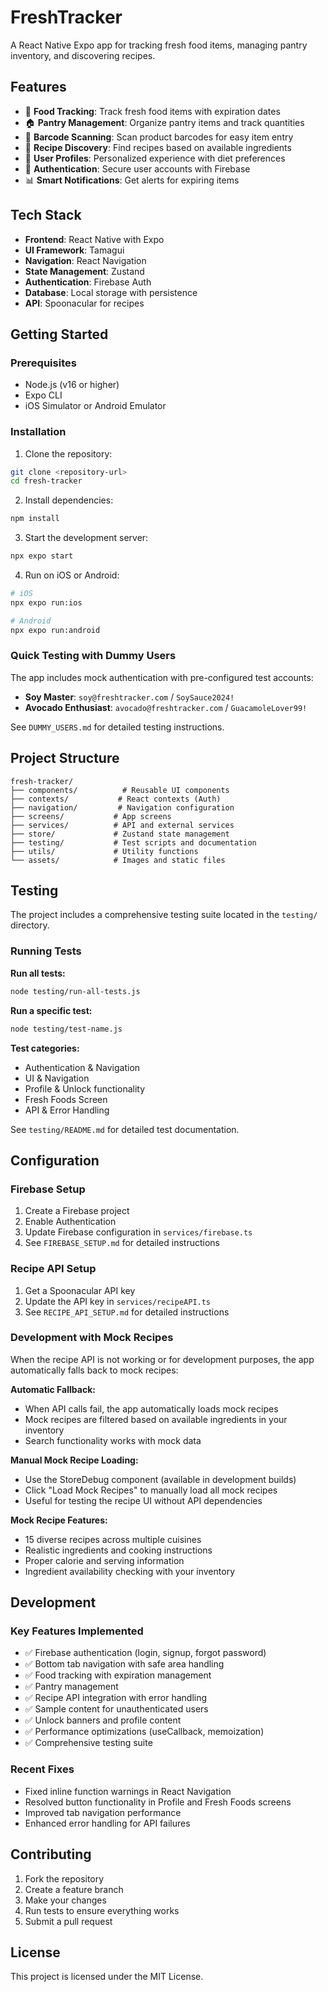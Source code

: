 # FreshTracker

A React Native Expo app for tracking fresh food items, managing pantry inventory, and discovering recipes.

## Features

- 🍎 **Food Tracking**: Track fresh food items with expiration dates
- 🏠 **Pantry Management**: Organize pantry items and track quantities
- 📱 **Barcode Scanning**: Scan product barcodes for easy item entry
- 🍳 **Recipe Discovery**: Find recipes based on available ingredients
- 👤 **User Profiles**: Personalized experience with diet preferences
- 🔐 **Authentication**: Secure user accounts with Firebase
- 📊 **Smart Notifications**: Get alerts for expiring items

## Tech Stack

- **Frontend**: React Native with Expo
- **UI Framework**: Tamagui
- **Navigation**: React Navigation
- **State Management**: Zustand
- **Authentication**: Firebase Auth
- **Database**: Local storage with persistence
- **API**: Spoonacular for recipes

## Getting Started

### Prerequisites

- Node.js (v16 or higher)
- Expo CLI
- iOS Simulator or Android Emulator

### Installation

1. Clone the repository:
```bash
git clone <repository-url>
cd fresh-tracker
```

2. Install dependencies:
```bash
npm install
```

3. Start the development server:
```bash
npx expo start
```

4. Run on iOS or Android:
```bash
# iOS
npx expo run:ios

# Android
npx expo run:android
```

### Quick Testing with Dummy Users

The app includes mock authentication with pre-configured test accounts:

- **Soy Master**: `soy@freshtracker.com` / `SoySauce2024!`
- **Avocado Enthusiast**: `avocado@freshtracker.com` / `GuacamoleLover99!`

See `DUMMY_USERS.md` for detailed testing instructions.

## Project Structure

```
fresh-tracker/
├── components/          # Reusable UI components
├── contexts/           # React contexts (Auth)
├── navigation/         # Navigation configuration
├── screens/           # App screens
├── services/          # API and external services
├── store/             # Zustand state management
├── testing/           # Test scripts and documentation
├── utils/             # Utility functions
└── assets/            # Images and static files
```

## Testing

The project includes a comprehensive testing suite located in the `testing/` directory.

### Running Tests

**Run all tests:**
```bash
node testing/run-all-tests.js
```

**Run a specific test:**
```bash
node testing/test-name.js
```

**Test categories:**
- Authentication & Navigation
- UI & Navigation
- Profile & Unlock functionality
- Fresh Foods Screen
- API & Error Handling

See `testing/README.md` for detailed test documentation.

## Configuration

### Firebase Setup

1. Create a Firebase project
2. Enable Authentication
3. Update Firebase configuration in `services/firebase.ts`
4. See `FIREBASE_SETUP.md` for detailed instructions

### Recipe API Setup

1. Get a Spoonacular API key
2. Update the API key in `services/recipeAPI.ts`
3. See `RECIPE_API_SETUP.md` for detailed instructions

### Development with Mock Recipes

When the recipe API is not working or for development purposes, the app automatically falls back to mock recipes:

**Automatic Fallback:**
- When API calls fail, the app automatically loads mock recipes
- Mock recipes are filtered based on available ingredients in your inventory
- Search functionality works with mock data

**Manual Mock Recipe Loading:**
- Use the StoreDebug component (available in development builds)
- Click "Load Mock Recipes" to manually load all mock recipes
- Useful for testing the recipe UI without API dependencies

**Mock Recipe Features:**
- 15 diverse recipes across multiple cuisines
- Realistic ingredients and cooking instructions
- Proper calorie and serving information
- Ingredient availability checking with your inventory

## Development

### Key Features Implemented

- ✅ Firebase authentication (login, signup, forgot password)
- ✅ Bottom tab navigation with safe area handling
- ✅ Food tracking with expiration management
- ✅ Pantry management
- ✅ Recipe API integration with error handling
- ✅ Sample content for unauthenticated users
- ✅ Unlock banners and profile content
- ✅ Performance optimizations (useCallback, memoization)
- ✅ Comprehensive testing suite

### Recent Fixes

- Fixed inline function warnings in React Navigation
- Resolved button functionality in Profile and Fresh Foods screens
- Improved tab navigation performance
- Enhanced error handling for API failures

## Contributing

1. Fork the repository
2. Create a feature branch
3. Make your changes
4. Run tests to ensure everything works
5. Submit a pull request

## License

This project is licensed under the MIT License. 